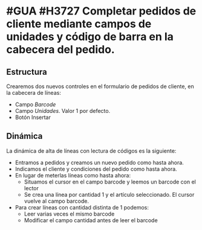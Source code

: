 # #GUA #H3727 Completar pedidos de cliente mediante campos de unidades y código de barra en la cabecera del pedido.

## Estructura
Crearemos dos nuevos controles en el formulario de pedidos de cliente, en la cabecera de líneas:
* Campo _Barcode_
* Campo _Unidades_. Valor 1 por defecto.
* Botón Insertar

## Dinámica
La dinámica de alta de líneas con lectura de códigos es la siguiente:
* Entramos a pedidos y creamos un nuevo pedido como hasta ahora.
* Indicamos el cliente y condiciones del pedido como hasta ahora.
* En lugar de meterlas líneas como hasta ahora:
    - Situamos el cursor en el campo barcode y leemos un barcode con el lector
    - Se crea una línea por cantidad 1 y el artículo seleccionado. El cursor vuelve al campo barcode.
* Para crear líneas con cantidad distinta de 1 podemos:
    - Leer varias veces el mismo barcode
    - Modificar el campo cantidad antes de leer el barcode